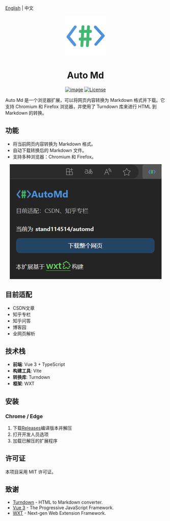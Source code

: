 [English](README_EN.md) | 中文

<div align="center">
    <img src="public/icon/128.png">
    <h1>Auto Md</h1>

[![image](https://img.shields.io/badge/bilibili-stand-orange.svg)](https://space.bilibili.com/382365750)
[![License](https://img.shields.io/badge/license-MIT-green.svg)](LICENSE) 

</div>

Auto Md 是一个浏览器扩展，可以将网页内容转换为 Markdown 格式并下载。它支持 Chromium 和 Firefox 浏览器，并使用了 Turndown 库来进行 HTML 到 Markdown 的转换。

## 功能

- 将当前网页内容转换为 Markdown 格式。
- 自动下载转换后的 Markdown 文件。
- 支持多种浏览器：Chromium 和 Firefox。
<div align="center">

![image](QQ截图20240730164924.png)

</div>

## 目前适配

- CSDN文章
- 知乎专栏
- 知乎问答
- 博客园
- 全网页解析

## 技术栈

- **前端**: Vue 3 + TypeScript
- **构建工具**: Vite
- **转换库**: Turndown
- **框架**: WXT

## 安装

### Chrome  / Edge

1. 下载[Releases](https://github.com/stand114514/automd/releases)编译版本并解压
2. 打开开发人员选项
3. 加载已解压的扩展程序

## 许可证

本项目采用 MIT 许可证。

## 致谢

- [Turndown](https://github.com/turndownjs/turndown) - HTML to Markdown converter.
- [Vue 3](https://vuejs.org/) - The Progressive JavaScript Framework.
- [WXT](https://wxt.dev/) - Next-gen Web Extension Framework.